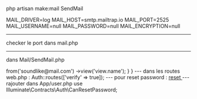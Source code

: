 php artisan make:mail SendMail


MAIL_DRIVER=log
MAIL_HOST=smtp.mailtrap.io
MAIL_PORT=2525
MAIL_USERNAME=null
MAIL_PASSWORD=null
MAIL_ENCRYPTION=null

---

checker le port dans mail.php

---

dans Mail/SendMail.php

<?php

namespace App\Mail;

use Illuminate\Bus\Queueable;
use Illuminate\Contracts\Queue\ShouldQueue;
use Illuminate\Mail\Mailable;
use Illuminate\Queue\SerializesModels;

class SendMail extends Mailable
{
    use Queueable, SerializesModels;

    /**
     * Create a new message instance.
     *
     * @return void
     */
    public function __construct()
    {
        //
    }

    /**
     * Build the message.
     *
     * @return $this
     */
    public function build()
    {
        return $this->from('soundlike@mail.com')
                    ->view('view.name');
    }
}

---

dans les routes web.php :
Auth::routes(['verify' => true]);

---

pour reset password :
<a href="{{ route('password.request')}}"> reset </a>

---

rajouter dans App/user.php 

use Illuminate\Contracts\Auth\CanResetPassword;